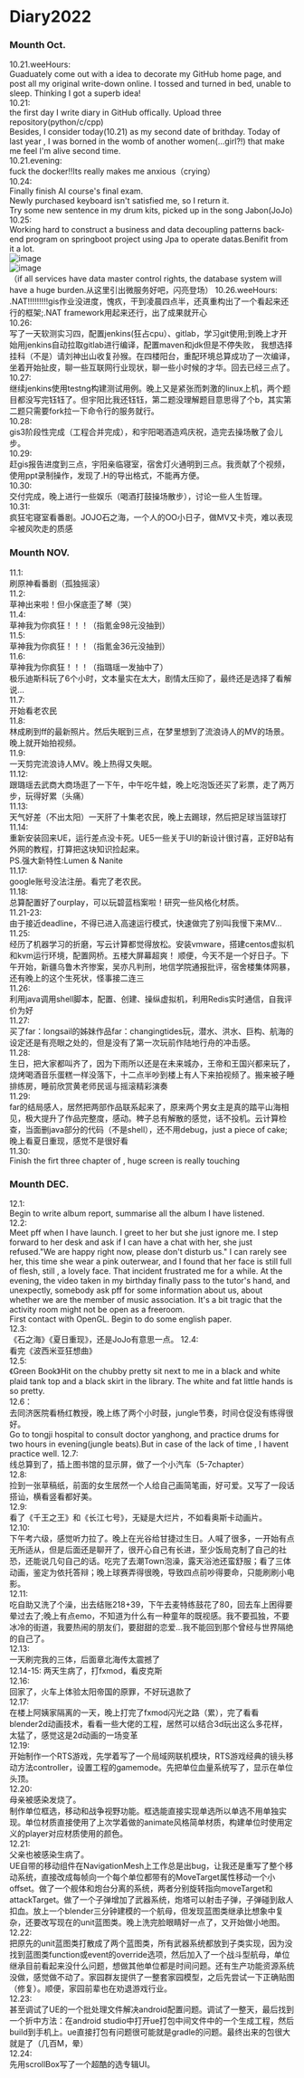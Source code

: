 # Diary2022
### Mounth Oct.
10.21.weeHours:  
Guaduately come out with a idea to decorate my GitHub home page, and post all my original write-down online. I tossed and turned in bed, unable to sleep.
Thinking I got a superb idea!  
10.21:  
the first day I write diary in GitHub offically. Upload three repository(python/c/cpp)  
Besides, I consider  today(10.21) as my second date of brithday. Today of last year , I was borned in the womb of another women(...girl?!) that make me feel I'm alive second time.   
10.21.evening:  
fuck the docker!!Its really makes me anxious（crying）  
10.24:   
Finally finish AI course's final exam.  
Newly purchased keyboard isn't satisfied me, so I return it.  
Try some new sentence in my drum kits, picked up in the song Jabon(JoJo)   
10.25:  
Working hard to construct a business and data decoupling patterns back-end program on springboot project using Jpa to operate datas.Benifit from it a lot.  
![image](https://user-images.githubusercontent.com/92503302/197578906-4da165dc-8f27-49a0-b401-cfe0c5ca833e.png)  
![image](https://user-images.githubusercontent.com/92503302/197578938-33a221d2-8b7a-46ed-b85b-50a57a5e5b15.png)  
（if all services have data master control rights, the database system will have a huge burden.从这里引出微服务好吧，闪亮登场）
10.26.weeHours:  
.NAT!!!!!!!!!gis作业没进度，愧疚，干到凌晨四点半，还真重构出了一个看起来还行的框架;.NAT framework用起来还行，出了成果就开心  
10.26:  
写了一天软测实习四，配置jenkins(狂占cpu）、gitlab，学习git使用;到晚上才开始用jenkins自动拉取gitlab进行编译，配置maven和jdk但是不停失败， 我想选择挂科（不是）请刘神出山收复孙猴。在四楼阳台，重配环境总算成功了一次编译，坐着开始扯皮，聊一些互联网行业现状，聊一些小时候的才华。回去已经三点了。  
10.27:  
继续jenkins使用testng构建测试用例。晚上又是紧张而刺激的linux上机，两个题目都没写完钰钰了。但宇阳比我还钰钰，第二题没理解题目意思得了个b，其实第二题只需要fork拉一下命令行的服务就行。  
10.28:  
gis3阶段性完成（工程合并完成），和宇阳喝酒造鸡庆祝，造完去操场散了会儿步。  
10.29:  
赶gis报告进度到三点，宇阳亲临寝室，宿舍灯火通明到三点。我贡献了个视频，使用ppt录制操作，发现了.H的导出格式，不能再方便。  
10.30:  
交付完成，晚上进行一些娱乐（喝酒打鼓操场散步），讨论一些人生哲理。  
10.31:  
疯狂宅寝室看番剧。JOJO石之海，一个人的OO小日子，做MV又卡壳，难以表现伞被风吹走的质感  
### Mounth NOV. 
11.1:  
刷原神看番剧（孤独摇滚）  
11.2:  
草神出来啦！但小保底歪了琴（哭）  
11.4:  
草神我为你疯狂！！！（指氪金98元没抽到）  
11.5:  
草神我为你疯狂！！！（指氪金36元没抽到）  
11.6:  
草神我为你疯狂！！！（指璐瑶一发抽中了）  
极乐迪斯科玩了6个小时，文本量实在太大，剧情太压抑了，最终还是选择了看解说...   
11.7:  
开始看老农民  
11.8:  
林成刷到ff的最新照片。然后失眠到三点，在梦里想到了流浪诗人的MV的场景。晚上就开始拍视频。  
11.9:  
一天剪完流浪诗人MV。晚上热得又失眠。  
11.12:  
跟璐瑶去武商大商场逛了一下午，中午吃牛蛙，晚上吃泡饭还买了彩票，走了两万步，玩得好累（头痛）  
11.13:  
天气好差（不出太阳）一天肝了十集老农民，晚上去踢球，然后把足球当篮球打  
11.14:  
重新安装回来UE，运行差点没卡死。UE5一些关于UI的新设计很讨喜，正好B站有外网的教程，打算把这块知识捡起来。  
PS.强大新特性:Lumen & Nanite  
11.17:  
google账号没法注册。看完了老农民。  
11.18:  
总算配置好了ourplay，可以玩碧蓝档案啦！研究一些风格化材质。  
11.21-23:  
由于接近deadline，不得已进入高速运行模式，快速做完了别叫我慢下来MV...  
11.25:  
经历了机器学习的折磨，写云计算都觉得放松。安装vmware，搭建centos虚拟机和kvm运行环境，配置网桥。五楼大屏幕超爽！
顺便，今天不是一个好日子。下午开始，新疆乌鲁木齐惨案，吴亦凡判刑，地信学院通报批评，宿舍楼集体网暴，还有晚上的这个生死状，怪事接二连三  
11.26:  
利用java调用shell脚本，配置、创建、操纵虚拟机，利用Redis实时通信，自我评价为好  
11.27:  
买了far：longsail的姊妹作品far：changingtides玩，潜水、洪水、巨构、航海的设定还是有亮眼之处的，但是没有了第一次玩前作陆地行舟的冲击感。  
11.28:  
生日，把大家都叫齐了，因为下雨所以还是在未来城办，王帝和王国兴都来玩了，烧烤喝酒音乐蛋糕一样没落下，十二点半吵到楼上有人下来拍视频了。搬来被子睡排练房，睡前欣赏黄老师民谣与摇滚精彩演奏  
11.29:  
far的结局感人，居然把两部作品联系起来了，原来两个男女主是真的踏平山海相见，极大提升了作品完整度，感动。稗子总有解散的感觉，话不投机。云计算检查，当面删java部分的代码（不是shell），还不用debug，just a piece of cake;晚上看夏日重现，感觉不是很好看  
11.30:  
Finish the firt three chapter of <Zach little car> , huge screen is really touching  
### Mounth DEC.  
12.1:  
Begin to write album report, summarise all the album I have listened.  
12.2:  
Meet pff when I have launch. I greet to her but she just ignore me. I step forward to her desk and ask if I can have a chat with her, she just refused."We are happy right now, please don't disturb us." I can rarely see her, this time she wear a pink outerwear, and I found that her face is still full of flesh, still , a lovely face.
That incident frustrated me for a while. At the evening, the video taken in my birthday finally pass to the tutor's hand, and unexpectly, somebody ask pff for some information about us, about whether we are the member of music association. It's a bit tragic that the activity room might not be open as a freeroom.  
First contact with OpenGL. Begin to do some english paper.  
12.3:  
《石之海》《夏日重现》，还是JoJo有意思一点。
12.4:  
看完《波西米亚狂想曲》  
12.5:  
《Green Book》Hit on the chubby pretty sit next to me in a black and white plaid tank top and a black skirt in the library. The white and fat little hands is so pretty.  
12.6：  
去同济医院看杨红教授，晚上练了两个小时鼓，jungle节奏，时间仓促没有练得很好。  
 Go to tongji hospital to consult doctor yanghong, and practice drums for two hours in evening(jungle beats).But in case of the lack of time , I havent practice well.
12.7:  
线总算到了，插上图书馆的显示屏，做了一个小汽车（5-7chapter）  
12.8:   
捡到一张草稿纸，前面的女生居然一个人给自己画简笔画，好可爱。又写了一段话搭讪，横看竖看都好美。  
12.9:   
看了《千王之王》和《长江七号》，无疑是大烂片，不如看奥斯卡动画片。  
12.10:  
下午考六级，感觉听力拉了。晚上在光谷给甘捷过生日。人喊了很多，一开始有点无所适从，但是后面还是聊开了，很开心自己有长进，至少饭局克制了自己的社恐，还能说几句自己的话。吃完了去潮Town泡澡，露天浴池还蛮舒服；看了三体动画，鉴定为依托答辩；晚上球赛弄得很晚，导致四点前吵得要命，只能刷刷小电影。  
12.11:  
吃自助又洗了个澡，出去结账218+39，下午去麦特练鼓花了80，回去车上困得要晕过去了;晚上有点emo，不知道为什么有一种童年的既视感。我不要孤独，不要冰冷的街道，我要热闹的朋友们，要甜甜的恋爱...我不能回到那个曾经与世界隔绝的自己了。  
12.13:  
一天刷完我的三体，后面章北海传太震撼了  
12.14-15:
两天生病了，打fxmod，看皮克斯  
12.16:  
回家了，火车上体验太阳帝国的原罪，不好玩退款了  
12.17:  
在楼上阿姨家隔离的一天，晚上打完了fxmod闪光之路（累），完了看看blender2d动画技术，看看一些大佬的工程，居然可以结合3d玩出这么多花样，太猛了，感觉这是2d动画的一场变革  
12.19:  
开始制作一个RTS游戏，先学着写了一个局域网联机模块，RTS游戏经典的镜头移动方法controller，设置工程的gamemode。先把单位血量系统写了，显示在单位头顶。  
12.20:  
 母亲被感染发烧了。  
制作单位框选，移动和战争视野功能。框选能直接实现单选所以单选不用单独实现。单位材质直接使用了上次学着做的animate风格简单材质，构建单位时使用定义的player对应材质使用的颜色。  
12.21:  
父亲也被感染生病了。  
UE自带的移动组件在NavigationMesh上工作总是出bug，让我还是重写了整个移动系统，直接改成每帧向一个每个单位都带有的MoveTarget属性移动一个小offset。做了一个舰体和炮台分离的系统，两者分别旋转指向moveTarget和attackTarget。做了一个子弹增加了武器系统，炮塔可以射击子弹，子弹碰到敌人扣血。放上一个blender三分钟建模的一个航母，但发现蓝图类继承比想象中复杂，还要改写现在的unit蓝图类。晚上洗完脸眼睛好一点了，又开始做小地图。  
12.22:  
把原先的unit蓝图类打散成了两个蓝图类，所有武器系统都放到子类实现，因为没找到蓝图类function或event的override选项，然后加入了一个战斗型航母，单位继承目前看起来没什么问题，想做其他单位都是时间问题。还有生产功能资源系统没做，感觉做不动了。家园群友提供了一整套家园模型，之后先尝试一下正确贴图（修复）。顺便，家园前辈也在劝退游戏行业。  
12.23:  
甚至调试了UE的一个批处理文件解决android配置问题。调试了一整天，最后找到一个折中方法：在android studio中打开ue打包中间文件中的一个生成工程，然后build到手机上。ue直接打包有问题很可能就是gradle的问题。最终出来的包很大就是了（几百M，晕）  
12.24:  
先用scrollBox写了一个超酷的选专辑UI。  

